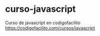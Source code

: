 # curso-javascript
Curso de javascript en codigofacilito https://codigofacilito.com/cursos/javascript
